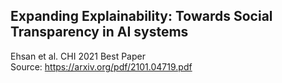 Expanding Explainability: Towards Social Transparency in AI systems
--
Ehsan et al. CHI 2021 Best Paper <BR>
Source: https://arxiv.org/pdf/2101.04719.pdf

